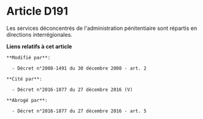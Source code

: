 # Article D191

Les services déconcentrés de l'administration pénitentiaire sont répartis en directions interrégionales.

**Liens relatifs à cet article**

	**Modifié par**:

	  - Décret n°2008-1491 du 30 décembre 2008 - art. 2

	**Cité par**:

	  - Décret n°2016-1877 du 27 décembre 2016 (V)

	**Abrogé par**:

	  - Décret n°2016-1877 du 27 décembre 2016 - art. 5
